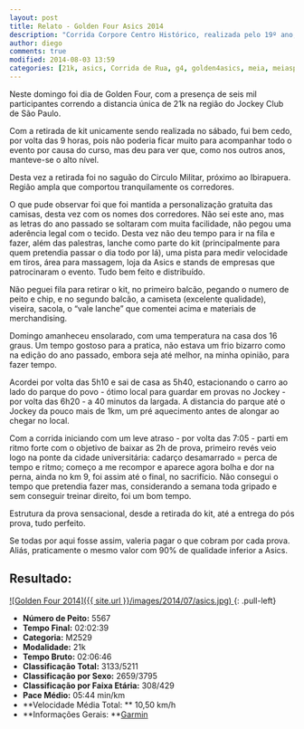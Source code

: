 ```yaml
---
layout: post
title: Relato - Golden Four Asics 2014
description: "Corrida Corpore Centro Histórico, realizada pelo 19º ano, nas ruas do centro velho de São Paulo "
author: diego
comments: true
modified: 2014-08-03 13:59
categories: [21k, asics, Corrida de Rua, g4, golden4asics, meia, meiasp]
---
```


Neste domingo foi dia de Golden Four, com a presença de seis mil participantes correndo a distancia única de 21k na região do Jockey Club de São Paulo.

Com a retirada de kit unicamente sendo realizada no sábado, fui bem cedo, por volta das 9 horas, pois não poderia ficar muito para acompanhar todo o evento por causa do curso, mas deu para ver que, como nos outros anos, manteve-se o alto nível. 

Desta vez a retirada foi no saguão do Circulo Militar, próximo ao Ibirapuera. Região ampla que comportou tranquilamente os corredores.

O que pude observar foi que foi mantida a personalização gratuita das camisas, desta vez com os nomes dos corredores. Não sei este ano, mas as letras do ano passado se soltaram com muita facilidade, não pegou uma aderência legal com o tecido. Desta vez não deu tempo para ir na fila e fazer, além das palestras, lanche como parte do kit (principalmente para quem pretendia passar o dia todo por lá), uma pista para medir velocidade em tiros, área para massagem, loja da Asics e stands de empresas que patrocinaram o evento. Tudo bem feito e distribuído.

Não peguei fila para retirar o kit, no primeiro balcão, pegando o numero de peito e chip, e no segundo balcão, a camiseta (excelente qualidade), viseira, sacola, o “vale lanche” que comentei acima e materiais de merchandising.

Domingo amanheceu ensolarado, com uma temperatura na casa dos 16 graus. Um tempo gostoso para a pratica, não estava um frio bizarro como na edição do ano passado, embora seja até melhor, na minha opinião, para fazer tempo.

Acordei por volta das 5h10 e sai de casa as 5h40, estacionando o carro ao lado do parque do povo - ótimo local para guardar em provas no Jockey - por volta das 6h20 - a 40 minutos da largada. A distancia do parque até o Jockey da pouco mais de 1km, um pré aquecimento antes de alongar ao chegar no local.

Com a corrida iniciando com um leve atraso - por volta das 7:05 - parti em ritmo forte com o objetivo de baixar as 2h de prova, primeiro revés veio logo na ponte da cidade universitária: cadarço desamarrado = perca de tempo e ritmo; começo a me recompor e aparece agora bolha e dor na perna, ainda no km 9, foi assim até o final, no sacrifício. Não consegui o tempo que pretendia fazer mas, considerando a semana toda gripado e sem conseguir treinar direito, foi um bom tempo.

Estrutura da prova sensacional, desde a retirada do kit, até a entrega do pós prova, tudo perfeito.

Se todas por aqui fosse assim, valeria pagar o que cobram por cada prova. Aliás, praticamente o mesmo valor com 90% de qualidade inferior a Asics.



## Resultado:

<a href="/images/2014/07/asics_big.jpg">
![Golden Four 2014]({{ site.url }}/images/2014/07/asics.jpg)
</a>
{: .pull-left}


* **Número de Peito:** 5567
* **Tempo Final:** 02:02:39
* **Categoria:** M2529
* **Modalidade:** 21k
* **Tempo Bruto:** 02:06:46
* **Classificação Total:** 3133/5211
* **Classificação por Sexo:** 2659/3795
* **Classificação por Faixa Etária:** 308/429
* **Pace Médio:** 05:44 min/km
* **Velocidade Média Total: ** 10,50 km/h
* **Informações Gerais: **<a href="http://connect.garmin.com/activity/556257612" target="_blank">Garmin</a>
